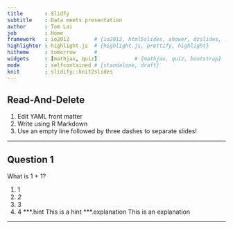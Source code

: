 ```yaml
---
title       : Slidfy
subtitle    : Data meets presentation
author      : Tom Lai
job         : Home
framework   : io2012        # {io2012, html5slides, shower, dzslides, ...}
highlighter : highlight.js  # {highlight.js, prettify, highlight}
hitheme     : tomorrow      # 
widgets     : [mathjax, quiz]            # {mathjax, quiz, bootstrap}
mode        : selfcontained # {standalone, draft}
knit        : slidify::knit2slides
---
```


## Read-And-Delete

1. Edit YAML front matter
2. Write using R Markdown
3. Use an empty line followed by three dashes to separate slides!

---

## Question 1

What is 1 + 1?

1. 1
2. _2_
3. 3
4. 4
***.hint This is a hint
***.explanation This is an explanation

---


